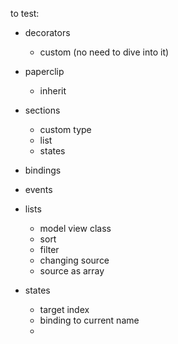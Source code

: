 to test:

- decorators
  - custom (no need to dive into it)


- paperclip
  - inherit

- sections
  - custom type
  - list
  - states
- bindings
- events
- lists
  - model view class
  - sort
  - filter
  - changing source
  - source as array
- states
  - target index
  - binding to current name
  - 